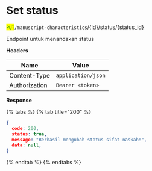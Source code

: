 # Set status

<mark style="color:green;">`PUT`</mark>`/manuscript-characteristics`/{id}/status/{status\_id}

Endpoint untuk menandakan status

**Headers**

| Name          | Value              |
| ------------- | ------------------ |
| Content-Type  | `application/json` |
| Authorization | `Bearer <token>`   |

**Response**

{% tabs %}
{% tab title="200" %}
```json
{
  code: 200,
  status: true,
  message: "Berhasil mengubah status sifat naskah!",
  data: null,
}
```
{% endtab %}
{% endtabs %}
